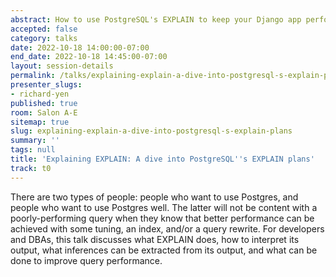 ```yaml
---
abstract: How to use PostgreSQL's EXPLAIN to keep your Django app performing well
accepted: false
category: talks
date: 2022-10-18 14:00:00-07:00
end_date: 2022-10-18 14:45:00-07:00
layout: session-details
permalink: /talks/explaining-explain-a-dive-into-postgresql-s-explain-plans/
presenter_slugs:
- richard-yen
published: true
room: Salon A-E
sitemap: true
slug: explaining-explain-a-dive-into-postgresql-s-explain-plans
summary: ''
tags: null
title: 'Explaining EXPLAIN: A dive into PostgreSQL''s EXPLAIN plans'
track: t0
---
```


There are two types of people: people who want to use Postgres, and people who want to use Postgres well.  The latter will not be content with a poorly-performing query when they know that better performance can be achieved with some tuning, an index, and/or a query rewrite.  For developers and DBAs, this talk discusses what EXPLAIN does, how to interpret its output, what inferences can be extracted from its output, and what can be done to improve query performance.